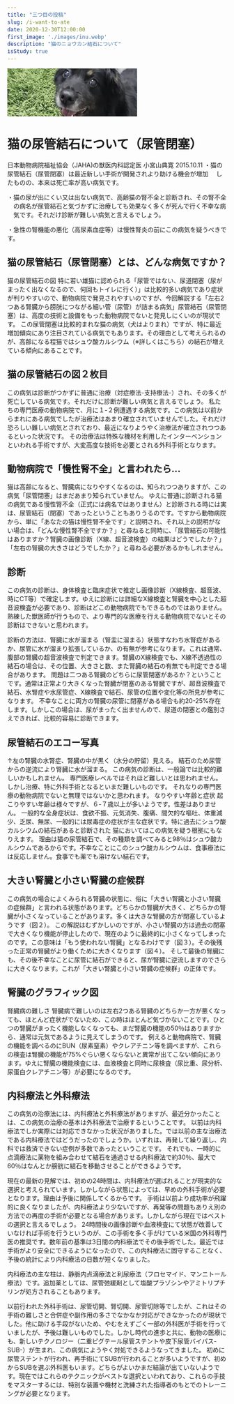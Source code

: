```yaml
---
title: "三つ目の投稿"
slug: /i-want-to-ate
date: 2020-12-30T12:00:00
first_image: './images/inu.webp'
description: "猫のニョウカン結石について"
isStudy: true
---
```


![猫の画像](./images/inu.webp)

# 猫の尿管結石について（尿管閉塞）
日本動物病院福祉協会（JAHA)の獣医内科認定医 小宮山典寛 2015.10.11
・猫の尿管結石（尿管閉塞）は最近新しい手術が開発されより助ける機会が増加 　したものの、本来は死亡率が高い病気です。

・猫の尿が出にくい又は出ない病気で、高齢猫の腎不全と診断され、その腎不全 　の病名が尿管結石と気づかずに治療しても効果なく多くが死んで行く不幸な病 　気です。それだけ診断が難しい病気と言えるでしょう。

・急性の腎機能の悪化（高尿素血症等）は慢性腎炎の前にこの病気を疑うべきです。

## 猫の尿管結石（尿管閉塞）とは、どんな病気ですか？
猫の尿管結石の図
特に若い雄猫に認められる「尿管ではない、尿道閉塞（尿がまったく出なくなるので、何回もトイレに行く）」は比較的多い病気であり症状が判りやすいので、動物病院で発見されやすいのですが、今回解説する「左右2つある腎臓から膀胱につながる細い管（尿管）が詰まる病気」尿管結石（尿管閉塞）は、高度の技術と設備をもった動物病院でないと発見しにくいのが現状です。
この尿管閉塞は比較的まれな猫の病気（犬はよりまれ）ですが、特に最近増加傾向にあり注目されている病気でもあります。その理由として考えられるのが、高齢になる程猫ではシュウ酸カルシウム（※詳しくはこちら）の結石が増えている傾向にあることです。

## 猫の尿管結石の図２枚目
この病気は診断がつかずに普通に治療（対症療法-支持療法-）され、その多くが死亡している病気です。それだけに診断が難しい病気と言えるでしょう。
私たちの専門医療の動物病院で、月に１-２例遭遇する病気です。この病気は以前からまれにある病気でしたが治療法はあまり確立されていませんでした。それだけ恐ろしい難しい病気とされており、最近になりようやく治療法が確立されつつあるといった状況です。
その治療法は特殊な機材を利用したインターベンションといわれる手術ですが、大変高度な技術を必要とされる外科手術となります。

## 動物病院で「慢性腎不全」と言われたら…
猫は高齢になると、腎臓病になりやすくなるのは、知られつつありますが、この病気「尿管閉塞」はまだあまり知られていません。
ゆえに普通に診断される猫の病気である慢性腎不全（正式には病名ではありません）と診断される時には実は、尿管結石（閉塞）であったということもありうるのです。ですから動物病院から、単に「あなたの猫は慢性腎不全です」と説明され、それ以上の説明がない場合は、「どんな慢性腎不全ですか？」と尋ねると同時に、「尿管結石の可能性はありますか？腎臓の画像診断（X線、超音波検査）の結果はどうでしたか？」「左右の腎臓の大きさはどうでしたか？」と尋ねる必要があるかもしれません。

## 診断
この病気の診断は、身体検査と臨床症状で推定し画像診断（X線検査、超音波、時にCT等）で確定します。ゆえに診断には詳細なX線検査と腎臓を中心とした超音波検査が必要であり、診断はどこの動物病院でもできるものではありません。熟練した獣医師が行うもので、より専門的な医療を行える動物病院でないとその診断はできないと思われます。

診断の方法は、腎臓に水が溜まる（腎盂に溜まる）状態すなわち水腎症があるか、尿管に水が溜まり拡張しているか、の有無が参考になります。これは通常、腹部の腎臓の超音波検査で判定できます。腎臓のX線検査でも、X線不透過性の結石の場合は、その位置、大きさと数、また腎臓の結石の有無でも判定できる場合があります。
問題は二つある腎臓のどちらに尿管閉塞があるか？ということです。通常は正常より大きくなった腎臓が閉塞のある腎臓ですが、超音波検査で結石、水腎症や水尿管症、X線検査で結石、尿管の位置や変化等の所見が参考になります。
不幸なことに両方の腎臓の尿管に閉塞がある場合も約20-25%存在します。しかしこの場合は、尿がまったく出ませんので、尿道の閉塞との鑑別さえできれば、比較的容易に診断できます。

## 尿管結石のエコー写真
↑左の腎臓の水腎症、腎臓の中が黒く（水分の貯留）見える。
結石のため尿管からの逆流により腎臓に水が溜まる。
この病気の診断は、一般論では比較的難しいかもしれません。
専門医療レベルではそれほど難しいとは思われません。
しかし治療、特に外科手術となるといまだ難しいものです。
それなりの専門医療の動物病院でないと無理ではないかと思われます。
なりやすい年齢と症状
起こりやすい年齢は様々ですが、６-７歳以上が多いようです。性差はありません。 一般的な全身症状は、食欲不振、元気消失、腹痛、間欠的な嘔吐、体重減少、乏尿、無尿、一般的には尿毒症の症状が主な症状です。特に過去にシュウ酸カルシウムの結石があると診断された 猫においてはこの病気を疑う根拠にもなりえます。
理由は猫の尿管結石で、その種類を調べてみると98％はシュウ酸カルシウムであるからです。不幸なことにこのシュウ酸カルシウムは、食事療法には反応しません。食事でも薬でも溶けない結石です。

## 大きい腎臓と小さい腎臓の症候群
この病気の場合によくみられる腎臓の状態に、俗に「大きい腎臓と小さい腎臓の症候群」と言われる状態があります。どちらかの腎臓が大きく、どちらかの腎臓が小さくなっていることがあります。多くは大きな腎臓の方が閉塞しているようです（図２）。
この解説はむずかしいのですが、小さい腎臓の方は過去の閉塞で大きくなり機能が停止したので、現在のように最終的に小さくなってしまったのです。この意味は「もう使われない腎臓」となるわけです（図３）。その後残った正常の腎臓がより働くために大きくなります（図４）。
そして最後の腎臓にも、その後不幸なことに尿管に結石ができると、尿が腎臓に逆流しますのでさらに大きくなります。これが「大きい腎臓と小さい腎臓の症候群」の正体です。

## 腎臓のグラフィック図
腎臓病の難しさ
腎臓病で難しいのは左右2つある腎臓のどちらか一方が悪くなっても、ほとんど症状がでないため、この時はほとんど気づかないことです。ひとつの腎臓がまったく機能しなくなっても、まだ腎臓の機能の50％はありますから、通常は元気であるように見えてしまうのです。
例えると動物病院で、腎臓の機能を調べるのにBUN（尿素窒素）やクレアチニン等を調べますが、これらの検査は腎臓の機能が75%ぐらい悪くならないと異常が出てこない傾向にあります。ゆえに腎臓の機能検査には、血液検査と同時に尿検査（尿比重、尿分析、尿蛋白クレアチニン等）が必要になるのです。

## 内科療法と外科療法
この病気の治療法には、内科療法と外科療法がありますが、最近分かったことは、この病気の治療の基本は外科療法で治療するということです。
以前は内科療法でしか実際には対応できなかった状況がありました。では以前の主な治療法である内科療法ではどうだったのでしょうか。いずれは、再発して繰り返し、内科では救済できない症例が多数であったということです。
それでも、一時的に点滴療法に薬物を組み合わせて結石を通過させる内科療法で約30％、最大で60％はなんとか膀胱に結石を移動させることができるようです。

現在の最新の見解では、初めの24時間は、内科療法が選ばれることが現実的な選択と考えられています。しかしながら状態によっては、早めの外科手術が必要となります。理由は予後に関係してくるからです。
手術は以前より成功率が飛躍的に良くなりましたが、内科療法より少ないですが、再発等の問題もありえ別の方法での再度の手術が必要となる場合があります。しかしながら現在ではベストの選択と言えるでしょう。
24時間後の画像診断や血液検査にて状態が改善していなければ手術を行うというのが、この手術を多く手がけている米国の外科専門医の推奨です。数年前の基準は3日間の内科療法でその後手術でした。最近では手術がより安全にできるようになったので、この内科療法に固守することなく、予後の統計により内科療法の日数が短くなりました。

内科療法の主な柱は、静脈内点滴療法と利尿療法（フロセマイド、マンニトール療法）です。追加薬としては、尿管弛緩剤として塩酸プラゾシンやアミトリプチリンが処方されることもあります。

以前行われた外科手術は、尿管切開、腎切開、尿管切除等でしたが、これはその手術の難しさと合併症や副作用の多さでなかなか対応ができなかったのが現状でした。他に助ける手段がないため、やむをえずごく一部の外科医が手術を行っていましたが、予後は難しいものでした。しかし時代の進歩と共に、動物の医療にも、新しいテクノロジー（二重ピグテール尿管ステントや皮下尿管バイパス-SUB-）が生まれ、この病気にようやく対処できるようなってきました。
初めに尿管ステントが行われ、再手術にてSUBが行われることが多いようですが、初めからSUBを選ぶ外科医もいます。どちらがよいかまだ結論が出ていないようです。現在ではこれらのテクニックがベストな選択といわれており、これらの手技をマスターするには、特別な装置や機材と洗練された指導者のもとでのトレーニングが必要となります。
